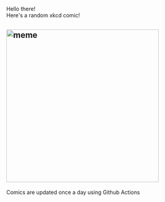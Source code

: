 Hello there! <br>Here's a random xkcd comic!<br>
## <img src="https://imgs.xkcd.com/comics/feathered_dinosaur_venn_diagram.png" alt="meme" width="400"/><br>
Comics are updated once a day using Github Actions
